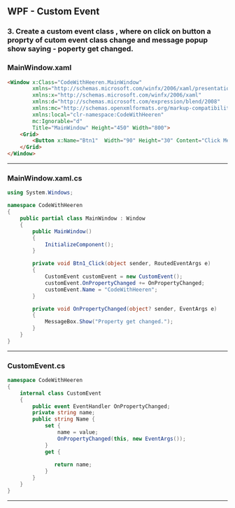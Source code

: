 ## WPF - Custom Event

### 3. Create a custom event class , where on click on button a proprty of cutom event class change and message popup show saying - poperty get changed.

### MainWindow.xaml
```html
<Window x:Class="CodeWithHeeren.MainWindow"
        xmlns="http://schemas.microsoft.com/winfx/2006/xaml/presentation"
        xmlns:x="http://schemas.microsoft.com/winfx/2006/xaml"
        xmlns:d="http://schemas.microsoft.com/expression/blend/2008"
        xmlns:mc="http://schemas.openxmlformats.org/markup-compatibility/2006"
        xmlns:local="clr-namespace:CodeWithHeeren"
        mc:Ignorable="d"
        Title="MainWindow" Height="450" Width="800">
    <Grid>
        <Button x:Name="Btn1"  Width="90" Height="30" Content="Click Me" Click="Btn1_Click" />
    </Grid>
</Window>

```
---
### MainWindow.xaml.cs

```cs
using System.Windows;

namespace CodeWithHeeren
{
    public partial class MainWindow : Window
    {
        public MainWindow()
        {
            InitializeComponent();
        }

        private void Btn1_Click(object sender, RoutedEventArgs e)
        {
            CustomEvent customEvent = new CustomEvent();
            customEvent.OnPropertyChanged += OnPropertyChanged;
            customEvent.Name = "CodeWithHeeren";
        }

        private void OnPropertyChanged(object? sender, EventArgs e)
        {
            MessageBox.Show("Property get changed.");
        }
    }
}
```
---
### CustomEvent.cs

```cs
namespace CodeWithHeeren
{
    internal class CustomEvent
    {
        public event EventHandler OnPropertyChanged;
        private string name;
        public string Name {
            set {
                name = value;
                OnPropertyChanged(this, new EventArgs());
            }          
            get { 
               
               return name;
            } 
        }
    }
}

```
---